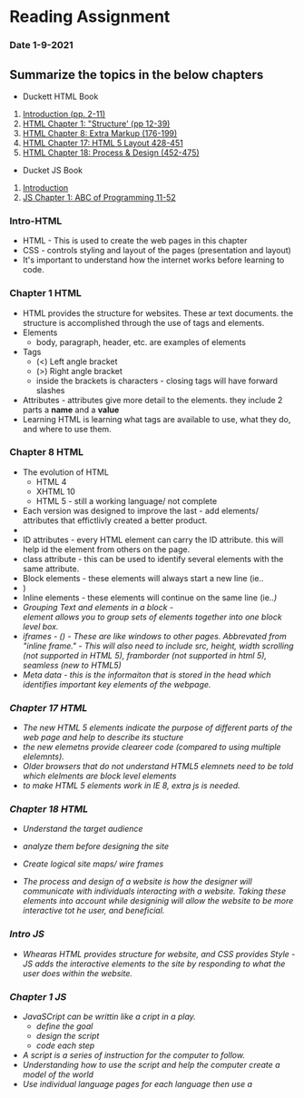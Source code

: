 # Reading Assignment
### Date 1-9-2021
 
## Summarize the topics in the below chapters
- Duckett HTML Book
1. [Introduction (pp. 2-11)](#intro-html)
1. [HTML Chapter 1: "Structure' (pp 12-39)](#chapter-1-html)
1. [HTML Chapter 8: Extra Markup (176-199)](#chapter-8-html)
1. [HTML Chapter 17: HTML 5 Layout 428-451](#chapter-17-html)
1. [HTML Chapter 18: Process & Design (452-475)](#chapter18-html)

- Ducket JS Book
1. [Introduction](#intro-js)
1. [JS Chapter 1: ABC of Programming 11-52](chapter-1-js)

### Intro-HTML
- HTML - This is used to create the web pages in this chapter
- CSS - controls styling and layout of the pages (presentation and layout)
- It's important to understand how the internet works before learning to code.
### Chapter 1 HTML
- HTML provides the structure for websites. These ar  text documents. the structure is accomplished through the use of tags and elements.
- Elements
    - body, paragraph, header, etc. are examples of elements
- Tags
    - (<) Left angle bracket
    - (>) Right angle bracket
    - inside the brackets is characters - closing tags will have forward slashes
- Attributes - attributes give more detail to the elements. they include 2 parts a **name** and a **value**
- Learning HTML is learning what tags are available to use, what they do, and where to use them.
### Chapter 8 HTML
- The evolution of HTML
  - HTML 4
  - XHTML 10
  - HTML 5 - still a working language/ not complete
- Each version was designed to improve the last - add elements/ attributes that effictlivly created a better product.
- <!-- ommited comment for HTML Here -->
-  ID attributes - every HTML element can carry the ID attribute. this will help id the element from others on the page.
- class attribute - this can be used to identify several elements with the same attribute.
- Block elements - these elements will always start a new line (ie..<li>)
- Inline elements - these elements will continue on the same line (ie..<em>)
- Grouping Text and elements in a block - <div> element allows you  to group sets of elements together into one block level box.
- iframes - (<iframes>) - These are like windows to other pages. Abbrevated from "inline frame." - This will  also need to include src, height, width scrolling (not supported in HTML 5), framborder (not supported in html 5), seamless (new to HTML5)
- Meta data - this is the informaiton that is stored in the head which identifies important key elements of the webpage.  
### Chapter 17 HTML
- The new HTML 5 elements indicate the purpose of different parts of the web page and help to describe its stucture
- the new elemetns provide cleareer code (compared to using multiple <div> elelemnts).
- Older browsers that do not understand HTML5 elemnets need to be told which elelments are block level elements
- to make HTML 5 elements work in IE 8, extra js is needed.
### Chapter 18 HTML
- Understand the target audience
- analyze them before designing the site

- Create logical site maps/ wire frames
- The process and design of a website is how the designer will communicate with individuals interacting with a website. Taking these elements into account while designinig will allow the website to be more interactive tot he user, and beneficial.

### Intro JS
- Whearas HTML provides structure for website, and CSS provides Style - JS adds the interactive elements to the site by responding to what the user does within the website.
### Chapter 1 JS
- JavaSCript can be writtin like a cript in a play. 
  - define the goal
  - design the script
  - code each step
- A script is a series of instruction for the computer to follow.
- Understanding how to use the script and help the computer create a model of the world 
- Use individual language pages for each language then use a <script> tag to tie them togetherr in the HTML page for viewing and interaction.